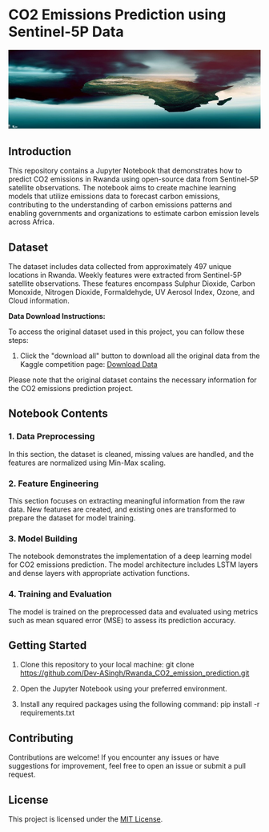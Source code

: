 # CO2 Emissions Prediction using Sentinel-5P Data

![CO2 Emissions](https://github.com/Dev-ASingh/Rwanda_CO2_emission_prediction/blob/Master/images/africa_smoking.jpg)

## Introduction

This repository contains a Jupyter Notebook that demonstrates how to predict CO2 emissions in Rwanda using open-source data from Sentinel-5P satellite observations. The notebook aims to create machine learning models that utilize emissions data to forecast carbon emissions, contributing to the understanding of carbon emissions patterns and enabling governments and organizations to estimate carbon emission levels across Africa.

## Dataset

The dataset includes data collected from approximately 497 unique locations in Rwanda. Weekly features were extracted from Sentinel-5P satellite observations. These features encompass Sulphur Dioxide, Carbon Monoxide, Nitrogen Dioxide, Formaldehyde, UV Aerosol Index, Ozone, and Cloud information.

<!-- Data Download Instructions -->

**Data Download Instructions:**

To access the original dataset used in this project, you can follow these steps:

1. Click the "download all" button to download all the original data from the Kaggle competition page: [Download Data](https://www.kaggle.com/competitions/playground-series-s3e20/data)

Please note that the original dataset contains the necessary information for the CO2 emissions prediction project.

<!-- End of Data Download Instructions -->


## Notebook Contents

### 1. Data Preprocessing

In this section, the dataset is cleaned, missing values are handled, and the features are normalized using Min-Max scaling.

### 2. Feature Engineering

This section focuses on extracting meaningful information from the raw data. New features are created, and existing ones are transformed to prepare the dataset for model training.

### 3. Model Building

The notebook demonstrates the implementation of a deep learning model for CO2 emissions prediction. The model architecture includes LSTM layers and dense layers with appropriate activation functions.

### 4. Training and Evaluation

The model is trained on the preprocessed data and evaluated using metrics such as mean squared error (MSE) to assess its prediction accuracy.

## Getting Started

1. Clone this repository to your local machine:
git clone https://github.com/Dev-ASingh/Rwanda_CO2_emission_prediction.git

2. Open the Jupyter Notebook using your preferred environment.

3. Install any required packages using the following command:
pip install -r requirements.txt

## Contributing

Contributions are welcome! If you encounter any issues or have suggestions for improvement, feel free to open an issue or submit a pull request.

## License

This project is licensed under the [MIT License](LICENSE).
